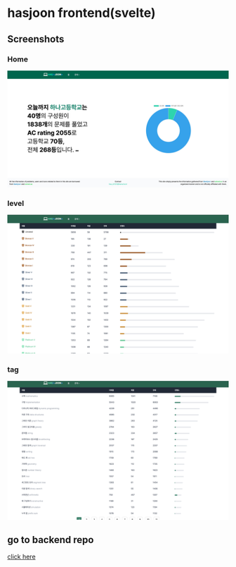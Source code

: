 # hasjoon frontend(svelte)

## Screenshots

### Home

![image](/docs/images/root.JPG)

### level

![image](/docs/images/level.png)

### tag

![image](/docs/images/tag.png)

## go to backend repo

[click here](https://github.com/BetaTester772/hasjoon)
